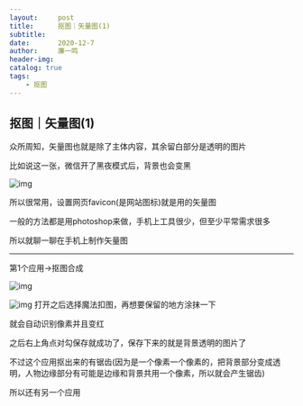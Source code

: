 ```yaml
---
layout:     post
title:      抠图｜矢量图(1)
subtitle:   
date:       2020-12-7
author:     廉一鸣
header-img: 
catalog: true
tags:
    - 抠图
---
```


## 抠图｜矢量图(1)



众所周知，矢量图也就是除了主体内容，其余留白部分是透明的图片

比如说这一张，微信开了黑夜模式后，背景也会变黑

![img](https://mmbiz.qpic.cn/mmbiz_png/tMsLbdfwxoNDu4SiccFYb4rjBNSSd5XCEIacibWd7ickzbJAZxEA8Cgaq7kP5ZmdCUJ0IkM1E3EYXbH4REkRKkx5w/640?wx_fmt=png&tp=webp&wxfrom=5&wx_lazy=1&wx_co=1)

所以很常用，设置网页favicon(是网站图标)就是用的矢量图

一般的方法都是用photoshop来做，手机上工具很少，但至少平常需求很多

所以就聊一聊在手机上制作矢量图

------

第1个应用→抠图合成

![img](https://mmbiz.qpic.cn/mmbiz_png/tMsLbdfwxoNDu4SiccFYb4rjBNSSd5XCE8sgVlFfN4lsd6NUiaxrMnOwpLU5sCzLYR7hnMZzOOm1BmVDLCdFD3xA/640?wx_fmt=png&tp=webp&wxfrom=5&wx_lazy=1&wx_co=1)



![img](https://mmbiz.qpic.cn/mmbiz_png/tMsLbdfwxoNDu4SiccFYb4rjBNSSd5XCEic1DBcXZ1IePKW35ia1jlc5qAOyVrMvOOeE2v6HibsDC9icZEozs4H8p4g/640?wx_fmt=png&tp=webp&wxfrom=5&wx_lazy=1&wx_co=1)
打开之后选择魔法扣图，再想要保留的地方涂抹一下

就会自动识别像素并且变红

之后右上角点对勾保存就成功了，保存下来的就是背景透明的图片了

不过这个应用抠出来的有锯齿(因为是一个像素一个像素的，把背景部分变成透明，人物边缘部分有可能是边缘和背景共用一个像素，所以就会产生锯齿)

所以还有另一个应用

